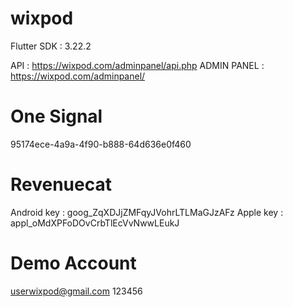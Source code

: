# wixpod

Flutter SDK : 3.22.2

API : https://wixpod.com/adminpanel/api.php
ADMIN PANEL : https://wixpod.com/adminpanel/

# One Signal
95174ece-4a9a-4f90-b888-64d636e0f460

# Revenuecat
Android key : goog_ZqXDJjZMFqyJVohrLTLMaGJzAFz
Apple key : appl_oMdXPFoDOvCrbTlEcVvNwwLEukJ

# Demo Account
userwixpod@gmail.com
123456